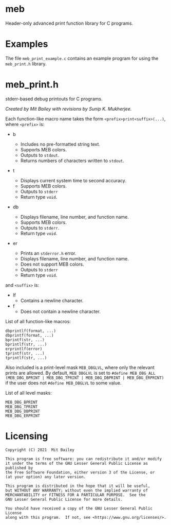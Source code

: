 # meb
Header-only advanced print function library for C programs.

# Examples

The file `meb_print_example.c` contains an example program for using the `meb_print.h` library.

# meb_print.h
stderr-based debug printouts for C programs.
    
_Created by Mit Bailey with revisions by Sunip K. Mukherjee._

Each function-like macro name takes the form
`<prefix>print<suffix>(...)`, where `<prefix>` is:

 - b
   - Includes no pre-formatted string text.
   - Supports MEB colors.
   - Outputs to `stdout`.
   - Returns numbers of characters written to `stdout`.

 - t
   - Displays current system time to second accuracy.
   - Supports MEB colors.
   - Outputs to `stderr`
   - Return type `void`.

 - db
   - Displays filename, line number, and function name.
   - Supports MEB colors.
   - Outputs to `stderr`.
   - Return type `void`.

 - er
   - Prints an `stderror.h` error.
   - Displays filename, line number, and function name.
   - Does not support MEB colors.
   - Outputs to `stderr`
   - Return type `void`.


 and `<suffix>` is:
 - lf
   - Contains a newline character.
 - f
   - Does not contain a newline character.

List of all function-like macros:
```
dbprintlf(format, ...)
dbprintf(format, ...)
bprintf(str, ...)
bprintlf(str, ...)
erprintlf(error)
tprintf(str, ...)
tprintlf(str, ...)
```

Also included is a print-level mask `MEB_DBGLVL`, where only the relevant prints are allowed. By default, `MEB_DBGLVL` is set to `#define MEB_DBG_ALL (MEB_DBG_BPRINT | MEB_DBG_TPRINT | MEB_DBG_DBPRINT | MEB_DBG_ERPRINT)` if the user does not `#define MEB_DBGLVL` to some value.

List of all level masks:
```
MEB_DBG_BPRINT
MEB_DBG_TPRINT
MEB_DBG_DBPRINT
MEB_DBG_ERPRINT
```

# Licensing

    Copyright (C) 2021  Mit Bailey

    This program is free software: you can redistribute it and/or modify
    it under the terms of the GNU Lesser General Public License as published by
    the Free Software Foundation, either version 3 of the License, or
    (at your option) any later version.

    This program is distributed in the hope that it will be useful,
    but WITHOUT ANY WARRANTY; without even the implied warranty of
    MERCHANTABILITY or FITNESS FOR A PARTICULAR PURPOSE.  See the
    GNU Lesser General Public License for more details.

    You should have received a copy of the GNU Lesser General Public License
    along with this program.  If not, see <https://www.gnu.org/licenses/>.